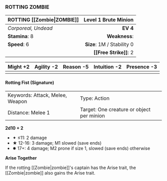 ### ROTTING ZOMBIE

| ROTTING [[Zombie\|ZOMBIE]] |   **Level 1 Brute Minion** |
| :------------------------- | -------------------------: |
| *Corporeal, Undead*        |                   **EV 4** |
| **Stamina**: 8             |              **Weakness**: |
| **Speed**: 6               | **Size**: 1M / Stability 0 |
|                            |     **[[Free Strike]]**: 2 |

| **Might** +2 | **Agility** -2 | **Reason** -5 | **Intuition** -2 | **Presence** -3 |
| ------------ | -------------- | ------------- | ---------------- | --------------- |
|              |                |               |                  |                 |

#### Rotting Fist (Signature)

|                                 |                                           |
| :------------------------------ | :---------------------------------------- |
| Keywords: Attack, Melee, Weapon | Type: Action                              |
| Distance: Melee 1               | Target: One creature or object per minion |

**2d10 + 2**

- ✦ ≤11: 2 damage
- ★ 12-16: 3 damage; M1 slowed (save ends)
- ✸ 17+: 4 damage; M2 prone if size 1, slowed (save ends) otherwise

**Arise Together**

If the rotting [[Zombie|zombie]]'s captain has the Arise trait, the [[Zombie|zombie]] also gains the Arise trait.
